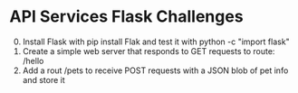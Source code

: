 # API Services Flask Challenges 

0. Install Flask with pip install Flak and test it with python -c "import flask"
1. Create a simple web server that responds to GET requests to route: /hello
2. Add a rout /pets to receive POST requests with a JSON blob of pet info and store it 

